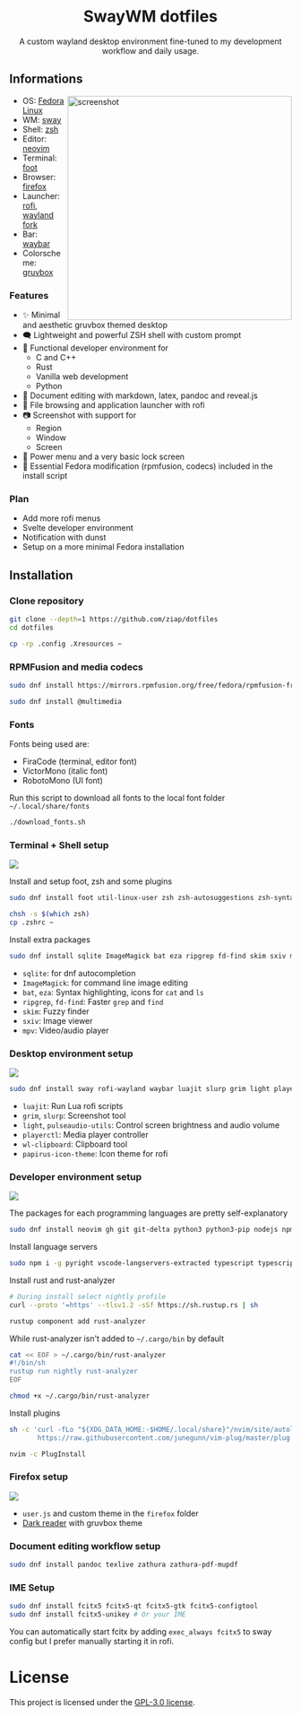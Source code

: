 <div align="center">

# SwayWM dotfiles

A custom wayland desktop environment fine-tuned to my development workflow and daily usage.

</div>

## Informations

<img alt="screenshot" align="right" width="400px" src="img/rice.png"/>

- OS: [Fedora Linux](https://getfedora.org/)
- WM: [sway](https://swaywm.org/)
- Shell: [zsh](https://www.zsh.org/)
- Editor: [neovim](https://neovim.io/)
- Terminal: [foot](https://codeberg.org/dnkl/foot/)
- Browser: [firefox](https://www.mozilla.org/en-US/firefox/)
- Launcher: [rofi](https://github.com/davatorium/rofi), [wayland fork](https://github.com/lbonn/rofi)
- Bar: [waybar](https://github.com/Alexays/Waybar)
- Colorscheme: [gruvbox](https://github.com/morhetz/gruvbox)

### Features

- ✨ Minimal and aesthetic gruvbox themed desktop
- 🗨️ Lightweight and powerful ZSH shell with custom prompt
- 🚀 Functional developer environment for
    + C and C++
    + Rust
    + Vanilla web development
    + Python
- 📄 Document editing with markdown, latex, pandoc and reveal.js
- 📁 File browsing and application launcher with rofi
- 📷 Screenshot with support for
    + Region
    + Window
    + Screen
- 🔌 Power menu and a very basic lock screen
- 🔧 Essential Fedora modification (rpmfusion, codecs) included in the install script

### Plan

- Add more rofi menus
- Svelte developer environment
- Notification with dunst
- Setup on a more minimal Fedora installation

## Installation

### Clone repository

```bash
git clone --depth=1 https://github.com/ziap/dotfiles
cd dotfiles

cp -rp .config .Xresources ~
```

### RPMFusion and media codecs

```bash
sudo dnf install https://mirrors.rpmfusion.org/free/fedora/rpmfusion-free-release-$(rpm -E %fedora).noarch.rpm

sudo dnf install @multimedia
```

### Fonts

Fonts being used are:
  - FiraCode (terminal, editor font)
  - VictorMono (italic font)
  - RobotoMono (UI font)

Run this script to download all fonts to the local font folder `~/.local/share/fonts`

```bash
./download_fonts.sh
```

### Terminal + Shell setup

![](img/terminal.png)

Install and setup foot, zsh and some plugins

```bash
sudo dnf install foot util-linux-user zsh zsh-autosuggestions zsh-syntax-highlighting

chsh -s $(which zsh)
cp .zshrc ~ 
```

Install extra packages

```bash
sudo dnf install sqlite ImageMagick bat eza ripgrep fd-find skim sxiv mpv
```

- `sqlite`: for dnf autocompletion
- `ImageMagick`: for command line image editing
- `bat`, `eza`: Syntax highlighting, icons for `cat` and `ls`
- `ripgrep`, `fd-find`: Faster `grep` and `find`
- `skim`: Fuzzy finder
- `sxiv`: Image viewer
- `mpv`: Video/audio player

### Desktop environment setup

![](img/desktop.png)

```bash
sudo dnf install sway rofi-wayland waybar luajit slurp grim light playerctl pulseaudio-utils wl-clipboard papirus-icon-theme
```

- `luajit`: Run Lua rofi scripts
- `grim`, `slurp`: Screenshot tool
- `light`, `pulseaudio-utils`: Control screen brightness and audio volume
- `playerctl`: Media player controller
- `wl-clipboard`: Clipboard tool
- `papirus-icon-theme`: Icon theme for rofi

### Developer environment setup

![](img/vim.png)

The packages for each programming languages are pretty self-explanatory

```bash
sudo dnf install neovim gh git git-delta python3 python3-pip nodejs npm gcc gcc-c++ clang-tools-extra
```

Install language servers

```bash
sudo npm i -g pyright vscode-langservers-extracted typescript typescript-language-server emmet-ls
```

Install rust and rust-analyzer

```bash
# During install select nightly profile
curl --proto '=https' --tlsv1.2 -sSf https://sh.rustup.rs | sh

rustup component add rust-analyzer
```

While rust-analyzer isn't added to `~/.cargo/bin` by default

```bash
cat << EOF > ~/.cargo/bin/rust-analyzer
#!/bin/sh
rustup run nightly rust-analyzer
EOF

chmod +x ~/.cargo/bin/rust-analyzer
```

Install plugins

```bash
sh -c 'curl -fLo "${XDG_DATA_HOME:-$HOME/.local/share}"/nvim/site/autoload/plug.vim --create-dirs \
       https://raw.githubusercontent.com/junegunn/vim-plug/master/plug.vim'

nvim -c PlugInstall
```

### Firefox setup

![](img/firefox.png)

- `user.js` and custom theme in the `firefox` folder
- [Dark reader](https://darkreader.org/) with gruvbox theme

### Document editing workflow setup

```bash
sudo dnf install pandoc texlive zathura zathura-pdf-mupdf
```

### IME Setup

```bash
sudo dnf install fcitx5 fcitx5-qt fcitx5-gtk fcitx5-configtool
sudo dnf install fcitx5-unikey # Or your IME
```

You can automatically start fcitx by adding `exec_always fcitx5` to sway config but I prefer manually starting it in rofi.

# License

This project is licensed under the [GPL-3.0 license](LICENSE).
